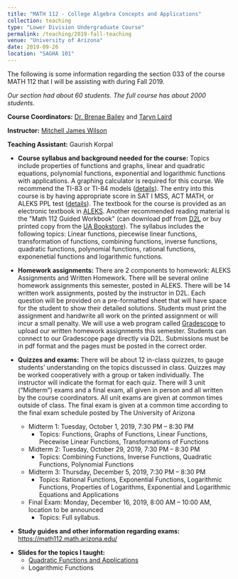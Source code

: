 ```yaml
---
title: "MATH 112 - College Algebra Concepts and Applications"
collection: teaching
type: "Lower Division Undergraduate Course"
permalink: /teaching/2019-fall-teaching
venue: "University of Arizona"
date: 2019-09-26
location: "SAGHA 101"
---
```

The following is some information regarding the section 033 of the course MATH 112 that I will be assisting with during Fall 2019. 

*Our section had about 60 students. The full course has about 2000 students.*


**Course Coordinators:** [Dr. Brenae Bailey](https://www.math.arizona.edu/people/bbailey) and [Taryn Laird](https://www.math.arizona.edu/people/tarynl)

**Instructor:** [Mitchell James Wilson](https://www.math.arizona.edu/people/mjw)

**Teaching Assistant:** Gaurish Korpal


* **Course syllabus and background needed for the course:** Topics include properties of functions and graphs, linear and quadratic equations, polynomial functions, exponential and logarithmic functions with applications. A graphing calculator is required for this course. We recommend the TI-83 or TI-84 models ([details](https://www.math.arizona.edu/academics/calculators/)). The entry into this course is by having appropriate score in SAT I MSS,  ACT MATH, or ALEKS PPL test ([details](https://www.math.arizona.edu/academics/placement/courses)). The textbook for the course is provided as an electronic textbook in [ALEKS](https://gkorpal.github.io/files/curriculum.pdf). Another recommended reading material is the "Math 112 Guided Workbook" (can download pdf from [D2L](https://d2l.arizona.edu/d2l/loginh/) or buy printed copy from the [UA Bookstore](https://uabookstore.arizona.edu/)). The syllabus includes the following topics: Linear functions, piecewise linear functions, transformation of functions, combining functions, inverse functions, quadratic functions, polynomial functions, rational functions, exponenetial functions and logarithmic functions.

* **Homework assignments:** There are 2 components to homework: ALEKS Assignments and Written Homework. There will be several online homework assignments this semester, posted in ALEKS. There will be 14 written work assignments, posted by the instructor in D2L. Each question will be provided on a pre-formatted sheet that will have space for the student to show their detailed solutions. Students must print the assignment and handwrite all work on the printed assignment or will incur a small penalty. We will use a web program called [Gradescope](https://www.gradescope.com/) to upload our written homework assignments this semester. Students can connect to our Gradescope page directly via D2L. Submissions must be in pdf format and the pages must be posted in the correct order.

* **Quizzes and exams:** There will be about 12 in-class quizzes, to gauge students’ understanding on the topics discussed in class. Quizzes may be worked cooperatively with a group or taken individually. The instructor will indicate the format for each quiz. There will 3 unit (“Midterm”) exams and a final exam, all given in person and all written by the course coordinators. All unit exams are given at common times outside of class. The final exam is given at a common time according to the final exam schedule posted by The University of Arizona
  * Midterm 1: Tuesday, October 1, 2019, 7:30 PM – 8:30 PM
    * Topics: Functions, Graphs of Functions, Linear Functions, Piecewise Linear Functions, Transformations of Functions
  * Midterm 2: Tuesday, October 29, 2019, 7:30 PM – 8:30 PM
    * Topics: Combining Functions, Inverse Functions, Quadratic Functions, Polynomial Functions
  * Midterm 3: Thursday, December 5, 2019, 7:30 PM – 8:30 PM
    * Topics: Rational Functions, Exponential Functions, Logarithmic Functions, Properties of Logarithms, Exponential and
Logarithmic Equations and Applications
  * Final Exam: Monday, December 16, 2019, 8:00 AM – 10:00 AM, location to be announced
    * Topics: Full syllabus.
  
* **Study guides and other information regarding exams:** <a href="https://math112.math.arizona.edu/
" target="_blank">https://math112.math.arizona.edu/
</a> 

* **Slides for the topics I taught:**
  * [Quadratic Functions and Applications](https://gkorpal.github.io/files/quadratic-functions.pdf)
  * Logarithmic Functions
